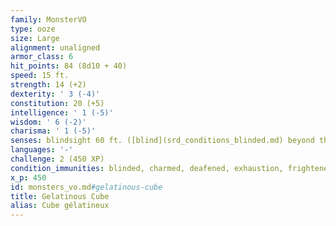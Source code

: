 ```yaml
---
family: MonsterVO
type: ooze
size: Large
alignment: unaligned
armor_class: 6
hit_points: 84 (8d10 + 40)
speed: 15 ft.
strength: 14 (+2)
dexterity: ' 3 (-4)'
constitution: 20 (+5)
intelligence: ' 1 (-5)'
wisdom: ' 6 (-2)'
charisma: ' 1 (-5)'
senses: blindsight 60 ft. ([blind](srd_conditions_blinded.md) beyond this radius), passive Perception 8
languages: '-'
challenge: 2 (450 XP)
condition_immunities: blinded, charmed, deafened, exhaustion, frightened, prone
x_p: 450
id: monsters_vo.md#gelatinous-cube
title: Gelatinous Cube
alias: Cube gélatineux
---
```


